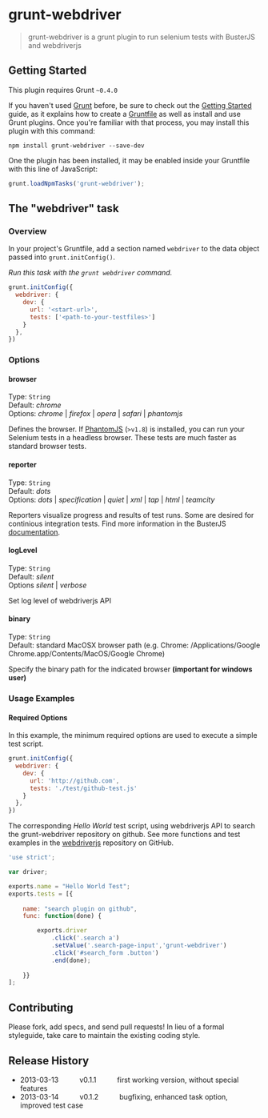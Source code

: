 # grunt-webdriver

> grunt-webdriver is a grunt plugin to run selenium tests with BusterJS and webdriverjs

## Getting Started
This plugin requires Grunt `~0.4.0`

If you haven't used [Grunt](http://gruntjs.com/) before, be sure to check out
the [Getting Started](http://gruntjs.com/getting-started) guide, as it explains
how to create a [Gruntfile](http://gruntjs.com/sample-gruntfile) as well as
install and use Grunt plugins. Once you're familiar with that process, you may
install this plugin with this command:

```shell
npm install grunt-webdriver --save-dev
```

One the plugin has been installed, it may be enabled inside your Gruntfile
with this line of JavaScript:

```js
grunt.loadNpmTasks('grunt-webdriver');
```

## The "webdriver" task

### Overview
In your project's Gruntfile, add a section named `webdriver` to the data
object passed into `grunt.initConfig()`.

_Run this task with the `grunt webdriver` command._

```js
grunt.initConfig({
  webdriver: {
    dev: {
      url: '<start-url>',
      tests: ['<path-to-your-testfiles>']
    }
  },
})
```

### Options

#### browser
Type: `String`<br>
Default: *chrome*<br>
Options: *chrome* | *firefox* | *opera* | *safari* | *phantomjs*

Defines the browser. If [PhantomJS](http://phantomjs.org/index.html) (`>v1.8`) is installed, you
can run your Selenium tests in a headless browser. These tests are much faster as standard
browser tests.

#### reporter
Type: `String`<br>
Default: *dots*<br>
Options: *dots* | *specification* | *quiet* | *xml* | *tap* | *html* | *teamcity*

Reporters visualize progress and results of test runs. Some are desired for continious integration
tests. Find more information in the BusterJS [documentation](http://docs.busterjs.org/en/latest/modules/buster-test/reporters/#buster-test-reporters).

#### logLevel
Type: `String`<br>
Default: *silent*<br>
Options *silent* | *verbose*

Set log level of webdriverjs API

#### binary
Type: `String`<br>
Default: standard MacOSX browser path (e.g. Chrome: /Applications/Google Chrome.app/Contents/MacOS/Google Chrome)

Specify the binary path for the indicated browser __(important for windows user)__

### Usage Examples

#### Required Options
In this example, the minimum required options are used to execute a simple
test script.

```js
grunt.initConfig({
  webdriver: {
    dev: {
      url: 'http://github.com',
      tests: './test/github-test.js'
    }
  },
})
```

The corresponding *Hello World* test script, using webdriverjs API to search the
grunt-webdriver repository on github. See more functions and test examples
in the [webdriverjs](https://github.com/Camme/webdriverjs) repository on GitHub.

```js
'use strict';

var driver;

exports.name = "Hello World Test";
exports.tests = [{
    
    name: "search plugin on github",
    func: function(done) {

        exports.driver
            .click('.search a')
            .setValue('.search-page-input','grunt-webdriver')
            .click('#search_form .button')
            .end(done);
        
    }}
];
```

## Contributing
Please fork, add specs, and send pull requests! In lieu of a formal styleguide, take care to maintain the existing coding style.

## Release History
* 2013-03-13   v0.1.1   first working version, without special features
* 2013-03-14   v0.1.2   bugfixing, enhanced task option, improved test case
